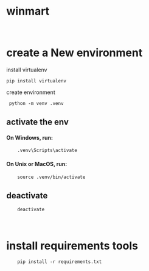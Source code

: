 # winmart
<br>

# create a New environment

install virtualenv

```
pip install virtualenv
```

create environment
```
 python -m venv .venv
```

## activate the env
#### On Windows, run:
```
    .venv\Scripts\activate
```

#### On Unix or MacOS, run:
```
    source .venv/bin/activate
```

## deactivate
```
    deactivate
```
<br>

# install requirements tools

```
    pip install -r requirements.txt
```
